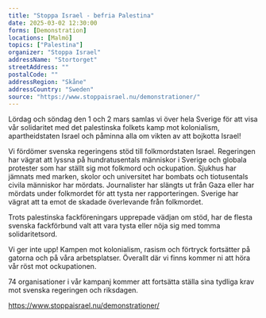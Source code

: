 ```yaml
---
title: "Stoppa Israel - befria Palestina"
date: 2025-03-02 12:30:00
forms: [Demonstration]
locations: [Malmö]
topics: ["Palestina"]
organizer: "Stoppa Israel"
addressName: "Stortorget"
streetAddress: ""
postalCode: ""
addressRegion: "Skåne"
addressCountry: "Sweden"
source: "https://www.stoppaisrael.nu/demonstrationer/"
---
```

Lördag och söndag den 1 och 2 mars samlas vi över hela Sverige för att visa vår solidaritet med det palestinska folkets kamp mot kolonialism, apartheidstaten Israel och påminna alla om vikten av att bojkotta Israel!

Vi fördömer svenska regeringens stöd till folkmordstaten Israel. Regeringen har vägrat att lyssna på hundratusentals människor i Sverige och globala protester som har ställt sig mot folkmord och ockupation. Sjukhus har jämnats med marken, skolor och universitet har bombats och tiotusentals civila människor har mördats. Journalister har slängts ut från Gaza eller har mördats under folkmordet för att tysta ner rapporteringen. Sverige har vägrat att ta emot de skadade överlevande från folkmordet.

Trots palestinska fackföreningars upprepade vädjan om stöd, har de flesta svenska fackförbund valt att vara tysta eller nöja sig med tomma solidaritetsord.

Vi ger inte upp!
Kampen mot kolonialism, rasism och förtryck fortsätter på gatorna och på våra arbetsplatser. Överallt där vi finns kommer ni att höra vår röst mot ockupationen.

74 organisationer i vår kampanj kommer att fortsätta ställa sina tydliga krav mot svenska regeringen och riksdagen.

https://www.stoppaisrael.nu/demonstrationer/
